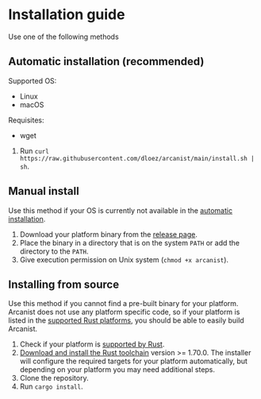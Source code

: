 # Installation guide
Use one of the following methods

## Automatic installation (recommended)
Supported OS:
- Linux
- macOS

Requisites:
- wget

1. Run `curl https://raw.githubusercontent.com/dloez/arcanist/main/install.sh | sh`.

## Manual install
Use this method if your OS is currently not available in the [automatic installation](https://github.com/dloez/arcanist/blob/main/INSTALL.md#automatic-installation).

1. Download your platform binary from the [release page](https://github.com/dloez/arcanist/releases/tag/v0.1.0).
2. Place the binary in a directory that is on the system `PATH` or add the directory to the `PATH`.
3. Give execution permission on Unix system (`chmod +x arcanist`).

## Installing from source
Use this method if you cannot find a pre-built binary for your platform. Arcanist does not use any platform specific code, so if your platform is listed in the [supported Rust platforms](https://doc.rust-lang.org/nightly/rustc/platform-support.html), you should be able to easily build Arcanist.

1. Check if your platform is [supported by Rust](https://doc.rust-lang.org/nightly/rustc/platform-support.html).
2. [Download and install the Rust toolchain](https://www.rust-lang.org/tools/install) version >= 1.70.0. The installer will configure the required targets for your platform automatically, but depending on your platform you may need additional steps.
3. Clone the repository.
4. Run `cargo install`.
